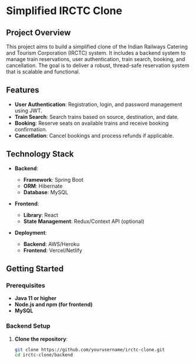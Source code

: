 # Simplified IRCTC Clone

## Project Overview

This project aims to build a simplified clone of the Indian Railways Catering and Tourism Corporation (IRCTC) system. It includes a backend system to manage train reservations, user authentication, train search, booking, and cancellation. The goal is to deliver a robust, thread-safe reservation system that is scalable and functional.

## Features

- **User Authentication**: Registration, login, and password management using JWT.
- **Train Search**: Search trains based on source, destination, and date.
- **Booking**: Reserve seats on available trains and receive booking confirmation.
- **Cancellation**: Cancel bookings and process refunds if applicable.

## Technology Stack

- **Backend**:
  - **Framework**: Spring Boot
  - **ORM**: Hibernate
  - **Database**: MySQL

- **Frontend**:
  - **Library**: React
  - **State Management**: Redux/Context API (optional)

- **Deployment**:
  - **Backend**: AWS/Heroku
  - **Frontend**: Vercel/Netlify

## Getting Started

### Prerequisites

- **Java 11 or higher**
- **Node.js and npm (for frontend)**
- **MySQL**

### Backend Setup

1. **Clone the repository**:
   ```bash
   git clone https://github.com/yourusername/irctc-clone.git
   cd irctc-clone/backend
